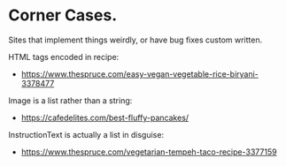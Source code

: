 # Corner Cases.

Sites that implement things weirdly, or have bug fixes custom written.


HTML tags encoded in recipe:

- https://www.thespruce.com/easy-vegan-vegetable-rice-biryani-3378477


Image is a list rather than a string:

- https://cafedelites.com/best-fluffy-pancakes/

InstructionText is actually a list in disguise:

- https://www.thespruce.com/vegetarian-tempeh-taco-recipe-3377159
